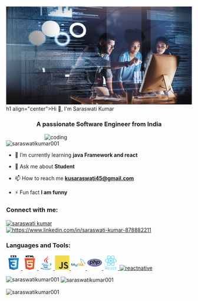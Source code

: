 ![logo](https://github.com/Saraswatikumar001/saraswatikumar/blob/main/What-Do-Software-Engineers-Do-WOZ-1-min.webp)
h1 align="center">Hi 👋, I'm Saraswati Kumar</h1>
<h3 align="center">A passionate Software Engineer from India</h3>
<img align="right" alt ="coding" width="400" src="https://tenor.com/view/programming-gif-25868426">

<p align="left"> <img src="https://komarev.com/ghpvc/?username=saraswatikumar001&label=Profile%20views&color=0e75b6&style=flat" alt="saraswatikumar001" /> </p>

- 🌱 I’m currently learning **java Framework and react**

- 💬 Ask me about **Student**

- 📫 How to reach me **kusaraswati45@gmail.com**

- ⚡ Fun fact **I am funny**

<h3 align="left">Connect with me:</h3>
<p align="left">
<a href="https://dev.to/saraswati kumar" target="blank"><img align="center" src="https://raw.githubusercontent.com/rahuldkjain/github-profile-readme-generator/master/src/images/icons/Social/devto.svg" alt="saraswati kumar" height="30" width="40" /></a>
<a href="https://linkedin.com/in/https://www.linkedin.com/in/saraswati-kumar-878882211" target="blank"><img align="center" src="https://raw.githubusercontent.com/rahuldkjain/github-profile-readme-generator/master/src/images/icons/Social/linked-in-alt.svg" alt="https://www.linkedin.com/in/saraswati-kumar-878882211" height="30" width="40" /></a>
</p>

<h3 align="left">Languages and Tools:</h3>
<p align="left"> <a href="https://www.w3schools.com/css/" target="_blank" rel="noreferrer"> <img src="https://raw.githubusercontent.com/devicons/devicon/master/icons/css3/css3-original-wordmark.svg" alt="css3" width="40" height="40"/> </a> <a href="https://www.w3.org/html/" target="_blank" rel="noreferrer"> <img src="https://raw.githubusercontent.com/devicons/devicon/master/icons/html5/html5-original-wordmark.svg" alt="html5" width="40" height="40"/> </a> <a href="https://www.java.com" target="_blank" rel="noreferrer"> <img src="https://raw.githubusercontent.com/devicons/devicon/master/icons/java/java-original.svg" alt="java" width="40" height="40"/> </a> <a href="https://developer.mozilla.org/en-US/docs/Web/JavaScript" target="_blank" rel="noreferrer"> <img src="https://raw.githubusercontent.com/devicons/devicon/master/icons/javascript/javascript-original.svg" alt="javascript" width="40" height="40"/> </a> <a href="https://www.mysql.com/" target="_blank" rel="noreferrer"> <img src="https://raw.githubusercontent.com/devicons/devicon/master/icons/mysql/mysql-original-wordmark.svg" alt="mysql" width="40" height="40"/> </a> <a href="https://www.php.net" target="_blank" rel="noreferrer"> <img src="https://raw.githubusercontent.com/devicons/devicon/master/icons/php/php-original.svg" alt="php" width="40" height="40"/> </a> <a href="https://reactjs.org/" target="_blank" rel="noreferrer"> <img src="https://raw.githubusercontent.com/devicons/devicon/master/icons/react/react-original-wordmark.svg" alt="react" width="40" height="40"/> </a> <a href="https://reactnative.dev/" target="_blank" rel="noreferrer"> <img src="https://reactnative.dev/img/header_logo.svg" alt="reactnative" width="40" height="40"/> </a> </p>

<p><img align="left" src="https://github-readme-stats.vercel.app/api/top-langs?username=saraswatikumar001&show_icons=true&locale=en&layout=compact" alt="saraswatikumar001" /></p>

<p>&nbsp;<img align="center" src="https://github-readme-stats.vercel.app/api?username=saraswatikumar001&show_icons=true&locale=en" alt="saraswatikumar001" /></p>

<p><img align="center" src="https://github-readme-streak-stats.herokuapp.com/?user=saraswatikumar001&" alt="saraswatikumar001" /></p>
